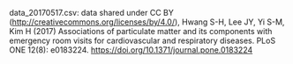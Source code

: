data_20170517.csv: data shared under CC BY (http://creativecommons.org/licenses/by/4.0/), Hwang S-H, Lee JY, Yi S-M, Kim H (2017) Associations of particulate matter and its components with emergency room visits for cardiovascular and respiratory diseases. PLoS ONE 12(8): e0183224. https://doi.org/10.1371/journal.pone.0183224

